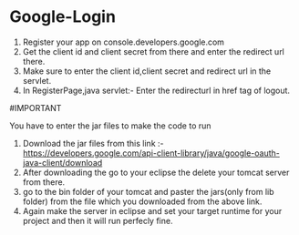 # Google-Login

1. Register your app on console.developers.google.com
2. Get the client id and client secret from there and enter the redirect url there.
3. Make sure to enter the client id,client secret and redirect url in the servlet.
4. In RegisterPage,java servlet:- Enter the redirecturl in href tag of logout.


#IMPORTANT

You have to enter the jar files to make the code to run

1. Download the jar files from this link :-  https://developers.google.com/api-client-library/java/google-oauth-java-client/download
2. After downloading the go to your eclipse the delete your tomcat server from there.
3. go to the bin folder of your tomcat and paster the jars(only from lib folder) from the file which you downloaded from the above link.
4. Again make the server in eclipse and set your target runtime for your project and then it will run perfecly fine.
